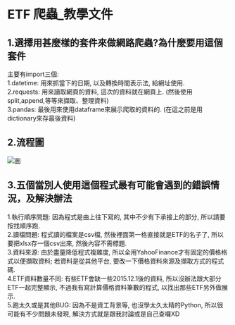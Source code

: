 ETF 爬蟲_教學文件
======
## 1.選擇用甚麼樣的套件來做網路爬蟲?為什麼要用這個套件  
主要有import三個:  
1.datetime: 用來抓當下的日期, 以及轉換時間表示法, 給網址使用.  
2.requests: 用來讀取網頁的資料, 這次的資料就在網頁上. (然後使用split,append,等等來擷取、整理資料)  
3.pandas: 最後用來使用dataframe來展示爬取的資料的. (在這之前是用dictionary來存最後資料)  
  
## 2.流程圖 
  ![圖](ETF爬蟲流程圖.png "程式流程")
## 3.五個當別人使用這個程式最有可能會遇到的錯誤情況，及解決辦法  
1.執行順序問題: 因為程式是由上往下寫的, 其中不少有下承接上的部分, 所以請要按找順序跑.  
2.讀檔問題: 程式讀的檔案是csv檔, 然後裡面第一格直接就是ETF的名子了, 所以要把xlsx存一個csv出來, 然後內容不需標題.  
3.資料來源: 由於盡量降低程式複雜度, 所以全用YahooFinance才有固定的價格格式以便擷取資料; 若資料是從其他平台, 要改一下價格資料來源及擷取方式的程式碼.  
4.ETF資料數量不同: 有些ETF會缺一些2015.12.1後的資料, 所以沒辦法跟大部分ETF一起完整顯示, 不過我有寫計算價格資料筆數的程式, 以找出那些ETF另外做展示.  
5.跑太久或是其他BUG: 因為不是資工背景等, 也沒學太久太精的Python, 所以很可能有不少問題未發現, 解決方式就是跟我討論或是自己查囉XD
